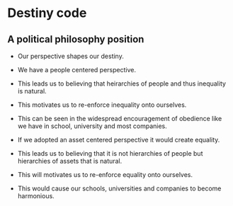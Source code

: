 # Destiny code 
## A political philosophy position

- Our perspective shapes our destiny. 

- We have a people centered perspective.
- This leads us to believing that heirarchies of people and thus inequality is natural.
- This motivates us to re-enforce inequality onto ourselves. 
- This can be seen in the widespread encouragement of obedience like we have in school, university and most companies.

- If we adopted an asset centered perspective it would create equality. 
- This leads us to believing that it is not hierarchies of people but hierarchies of assets that is natural.
- This will motivates us to re-enforce equality onto ourselves. 
- This would cause our schools, universities and companies to become harmonious.

